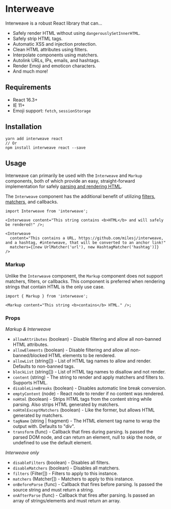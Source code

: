 # Interweave

Interweave is a robust React library that can...

- Safely render HTML without using `dangerouslySetInnerHTML`.
- Safely strip HTML tags.
- Automatic XSS and injection protection.
- Clean HTML attributes using filters.
- Interpolate components using matchers.
- Autolink URLs, IPs, emails, and hashtags.
- Render Emoji and emoticon characters.
- And much more!

## Requirements

- React 16.3+
- IE 11+
- Emoji support: `fetch`, `sessionStorage`

## Installation

```
yarn add interweave react
// Or
npm install interweave react --save
```

## Usage

Interweave can primarily be used with the `Interweave` and `Markup` components, both of which
provide an easy, straight-forward implementation for safely [parsing and rendering HTML](parser.md).

The `Interweave` component has the additional benefit of utilizing [filters](filters.md),
[matchers](matchers.md), and callbacks.

```tsx
import Interweave from 'interweave';

<Interweave content="This string contains <b>HTML</b> and will safely be rendered!" />;
```

```tsx
<Interweave
  content="This contains a URL, https://github.com/milesj/interweave, and a hashtag, #interweave, that will be converted to an anchor link!"
  matchers={[new UrlMatcher('url'), new HashtagMatcher('hashtag')]}
/>
```

### Markup

Unlike the `Interweave` component, the `Markup` component does not support matchers, filters, or
callbacks. This component is preferred when rendering strings that contain HTML is the only use
case.

```tsx
import { Markup } from 'interweave';

<Markup content="This string <b>contains</b> HTML." />;
```

### Props

_Markup & Interweave_

- `allowAttributes` (boolean) - Disable filtering and allow all non-banned HTML attributes.
- `allowElements` (boolean) - Disable filtering and allow all non-banned/blocked HTML elements to be
  rendered.
- `allowList` (string[]) - List of HTML tag names to allow and render. Defaults to non-banned tags.
- `blockList` (string[]) - List of HTML tag names to disallow and not render.
- `content` (string) - The string to render and apply matchers and filters to. Supports HTML.
- `disableLineBreaks` (boolean) - Disables automatic line break conversion.
- `emptyContent` (node) - React node to render if no content was rendered.
- `noHtml` (boolean) - Strips HTML tags from the content string while parsing. Also strips HTML
  generated by matchers.
- `noHtmlExceptMatchers` (boolean) - Like the former, but allows HTML generated by matchers.
- `tagName` (string | fragment) - The HTML element tag name to wrap the output with. Defaults to
  "div".
- `transform` (func) - Callback that fires during parsing. Is passed the parsed DOM node, and can
  return an element, null to skip the node, or undefined to use the default element.

_Interweave only_

- `disableFilters` (boolean) - Disables all filters.
- `disableMatchers` (boolean) - Disables all matchers.
- `filters` (Filter[]) - Filters to apply to this instance.
- `matchers` (Matcher[]) - Matchers to apply to this instance.
- `onBeforeParse` (func) - Callback that fires before parsing. Is passed the source string and must
  return a string.
- `onAfterParse` (func) - Callback that fires after parsing. Is passed an array of strings/elements
  and must return an array.
